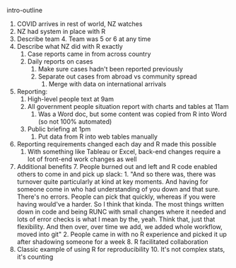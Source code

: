 intro-outline

1. COVID arrives in rest of world, NZ watches
2. NZ had system in place with R
3. Describe team
	4. Team was 5 or 6 at any time
3. Describe what NZ did with R exactly
	1. Case reports came in from across country
	2. Daily reports on cases
		1. Make sure cases hadn't been reported previously
		2. Separate out cases from abroad vs community spread
			1. Merge with data on international arrivals
4. Reporting:
	1. High-level people text at 9am
	2. All government people situation report with charts and tables at 11am
		1. Was a Word doc, but some content was copied from R into Word (so not 100% automated)
	3. Public briefing at 1pm
		1. Put data from R into web tables manually
5. Reporting requirements changed each day and R made this possible
	1. With something like Tableau or Excel, back-end changes require a lot of front-end work changes as well
6. Additional benefits
	7. People burned out and left and R code enabled others to come in and pick up slack:
		1. "And so there was, there was turnover quite particularly at kind at key moments. And having for someone come in who had understanding of you down and that sure. There's no errors. People can pick that quickly, whereas if you were having would've a harder. So I think that kinda. The most things written down in code and being RUNC with small changes where it needed and lots of error checks is what I mean by the, yeah. Think that, just that flexibility. And then over, over time we add, we added whole workflow, moved into git"
	2. People came in with no R experience and picked it up after shadowing someone for a week
	8. R facilitated collaboration
9. Classic example of using R for reproducibility
	10. It's not complex stats, it's counting

